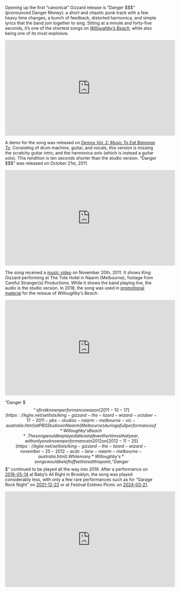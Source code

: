 Opening up the first “canonical” Gizzard release is “Danger $$$” (pronounced Danger Money): a short and chaotic punk track with a few heavy time changes, a bunch of feedback, distorted harmonica, and simple lyrics that the band join together to sing. Sitting at a minute and forty-five seconds, it’s one of the shortest songs on *[Willoughby’s Beach](https://kglw.net/discography/willoughbys-beach)*, while also being one of its most explosive.

<div style="text-align: center;"><iframe width="560" height="315" src="https://www.youtube.com/embed/CGx-TkpeAP8?si=WSMctrIkiHiU-B1j" title="YouTube video player" frameborder="0" allow="accelerometer; autoplay; clipboard-write; encrypted-media; gyroscope; picture-in-picture; web-share" referrerpolicy="strict-origin-when-cross-origin" allowfullscreen></iframe><div style="text-align: left;">

A demo for the song was released on *[Demos Vol. 2: Music To Eat Bananas To](https://kglw.net/discography/demos-vol-2)*. Consisting of drum machine, guitar, and vocals, this version is missing the scratchy guitar intro, and the harmonica solo (which is instead a guitar solo). This rendition is ten seconds shorter than the studio version. “Danger $$$” was released on October 21st, 2011.

<div style="text-align: center;"> <iframe width="560" height="315" src="https://www.youtube.com/embed/dmd7Ons20Bc?si=CaE15V8QsdI2FQkc" title="YouTube video player" frameborder="0" allow="accelerometer; autoplay; clipboard-write; encrypted-media; gyroscope; picture-in-picture; web-share" referrerpolicy="strict-origin-when-cross-origin" allowfullscreen></iframe> <div style="text-align: left;">

The song received a [music video](https://www.youtube.com/watch?v=dmd7Ons20Bc) on November 20th, 2011. It shows King Gizzard performing at The Tote Hotel in Naarm (Melbourne), footage from Careful Stranger(s) Productions. While it shows the band playing live, the audio is the studio version. In 2018, the song was used in [promotional material](https://www.instagram.com/p/Bnm2NF0nS_F/) for the reissue of *Willoughby’s Beach*.

<div style="text-align: center;"> <iframe width="560" height="315" src="https://www.youtube.com/embed/tcaNIqVSWGw?si=JRvcHkYtrE5JHNDB" title="YouTube video player" frameborder="0" allow="accelerometer; autoplay; clipboard-write; encrypted-media; gyroscope; picture-in-picture; web-share" referrerpolicy="strict-origin-when-cross-origin" allowfullscreen></iframe> <div style="text-align: left;">

“Danger $$$”s first known performance was on [2011-10-17](https://kglw.net/setlists/king-gizzard-the-lizard-wizard-october-17-2011-pbs-studios-naarm-melbourne-vic-australia.html) at PBS Studios in Naarm (Melbourne) during a full performance of *Willoughby’s Beach*. The song would be played at least a few other times that year, with only one known performance in 2012 on [2012-11-25](https://kglw.net/setlists/king-gizzard-the-lizard-wizard-november-25-2012-acdc-lane-naarm-melbourne-australia.html). While many *Willoughby’s* songs would be left off setlists at this point, “Danger $$$” continued to be played all the way into 2016. After a performance on [2016-05-14](https://kglw.net/setlists/king-gizzard-the-lizard-wizard-may-14-2016-babys-all-right-brooklyn-ny-usa-2.html) at Baby’s All Right in Brooklyn, the song was played considerably less, with only a few rare performances such as for “Garage Rock Night” on [2021-12-22](https://kglw.net/setlists/king-gizzard-the-lizard-wizard-december-22-2021-the-princess-theatre-brisbane-qld-australia.html) or at Festival Estéreo Picnic on [2024-03-21](https://kglw.net/setlists/king-gizzard-the-lizard-wizard-march-21-2024-parque-simon-bolivar-bogota-colombia.html). 

<div style="text-align: center;"> <iframe width="560" height="315" src="https://www.youtube.com/embed/xrTFvEWp-3E?si=TuHWuuZUPO7TZ9ig" title="YouTube video player" frameborder="0" allow="accelerometer; autoplay; clipboard-write; encrypted-media; gyroscope; picture-in-picture; web-share" referrerpolicy="strict-origin-when-cross-origin" allowfullscreen></iframe> <div style="text-align: left;">
